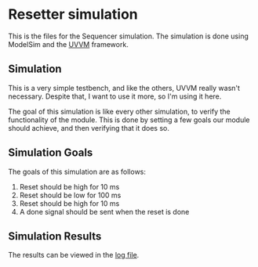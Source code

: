 # Resetter simulation

This is the files for the Sequencer simulation. The simulation is done using ModelSim and the [UVVM](https://github.com/UVVM/UVVM_Light) framework.

## Simulation

This is a very simple testbench, and like the others, UVVM really wasn't necessary.
Despite that, I want to use it more, so I'm using it here.

The goal of this simulation is like every other simulation, to verify the functionality of the module.
This is done by setting a few goals our module should achieve, and then verifying that it does so.

## Simulation Goals

The goals of this simulation are as follows:
1. Reset should be high for 10 ms
2. Reset should be low for 100 ms
3. Reset should be high for 10 ms
4. A done signal should be sent when the reset is done

## Simulation Results

The results can be viewed in the [log file](Resetter_log.txt).